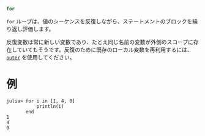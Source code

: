 ```julia
for
```

`for` ループは、値のシーケンスを反復しながら、ステートメントのブロックを繰り返し評価します。

反復変数は常に新しい変数であり、たとえ同じ名前の変数が外側のスコープに存在していてもそうです。反復のために既存のローカル変数を再利用するには、[`outer`](@ref) を使用してください。

# 例

```jldoctest
julia> for i in [1, 4, 0]
           println(i)
       end
1
4
0
```

